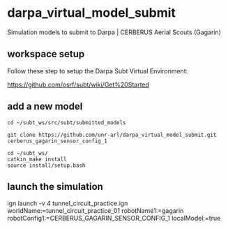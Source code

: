 # darpa_virtual_model_submit
Simulation models to submit to Darpa | CERBERUS Aerial Scouts (Gagarin)

## workspace setup
Follow these step to setup the Darpa Subt Virtual Environment: 

https://github.com/osrf/subt/wiki/Get%20Started

## add a new model

```
cd ~/subt_ws/src/subt/submitted_models

git clone https://github.com/unr-arl/darpa_virtual_model_submit.git cerberus_gagarin_sensor_config_1

cd ~/subt_ws/
catkin_make install
source install/setup.bash
```

## launch the simulation
ign launch -v 4 tunnel_circuit_practice.ign worldName:=tunnel_circuit_practice_01 robotName1:=gagarin robotConfig1:=CERBERUS_GAGARIN_SENSOR_CONFIG_1 localModel:=true


